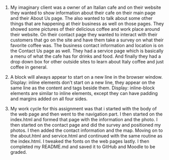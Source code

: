 1. My imaginary client was a owner of an Italian cafe and on their website they wanted to show information about their cafe on their main page and their About Us page. The also wanted to talk about some other things that are happening at their business as well on those pages. They showed some pictures of their delicious coffee and work place around their website. On their contact page they wanted to interact with their customers that go on the site and have them take a survey on what their favorite coffee was. The business contact information and location is on the Contact Us page as well. They had a service page which is basically  a menu of what the cafe has for drinks and food. And finally they had a drop down box for other outside sites to learn about Italy coffee and just coffee in general.

2. A block will always appear to start on a new line in the browser window. Display: inline elements don’t start on a new line, they appear on the same line as the content and tags beside them. Display: inline-block elements are similar to inline elements, except they can have padding and margins added on all four sides.

3. My work cycle for this assignment was that i started with the body of the web page and then went to the navigation part. I then started on the index.html and formed that page with the information and the photo. I then started on the contact page and did the survey and positioned my photos. I then added the contact information and the map. Moving on to the about.html and service.html and continued with the same routine as the index.html. I tweaked the fonts on the web pages lastly. I then completed my README.md and saved it to GitHub and Moodle to be graded.
